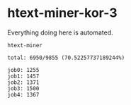 # htext-miner-kor-3

Everything doing here is automated.

```
htext-miner

total: 6950/9855 (70.52257737189244%)

job0: 1255
job1: 1457
job2: 1371
job3: 1500
job4: 1367
```